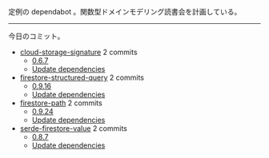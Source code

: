 定例の dependabot 。関数型ドメインモデリング読書会を計画している。

---

今日のコミット。

- [cloud-storage-signature](https://github.com/bouzuya/cloud-storage-signature) 2 commits
  - [0.6.7](https://github.com/bouzuya/cloud-storage-signature/commit/3eeed0514f8155e332b442db7b0832d6b8ea033d)
  - [Update dependencies](https://github.com/bouzuya/cloud-storage-signature/commit/f371005507d2413f4b94bdf1566271d878b5bbac)
- [firestore-structured-query](https://github.com/bouzuya/firestore-structured-query) 2 commits
  - [0.9.16](https://github.com/bouzuya/firestore-structured-query/commit/8c89ff01cdef2fb06e74b6aab3b935767998b422)
  - [Update dependencies](https://github.com/bouzuya/firestore-structured-query/commit/a6cbb05ebc24681accf5db17633b7d0e2c3bc539)
- [firestore-path](https://github.com/bouzuya/firestore-path) 2 commits
  - [0.9.24](https://github.com/bouzuya/firestore-path/commit/d567a8367acea7016bb85b5c2129c8a7a74468e8)
  - [Update dependencies](https://github.com/bouzuya/firestore-path/commit/880292d4d51ec5f64852eab85b18ed262b380bdf)
- [serde-firestore-value](https://github.com/bouzuya/serde-firestore-value) 2 commits
  - [0.8.7](https://github.com/bouzuya/serde-firestore-value/commit/742ca2aeefde6c2b5f8e28770e8bec2c1dbf41b4)
  - [Update dependencies](https://github.com/bouzuya/serde-firestore-value/commit/a4a22eaf99e5387e1d2aeab68a42bb75cb9e581b)
